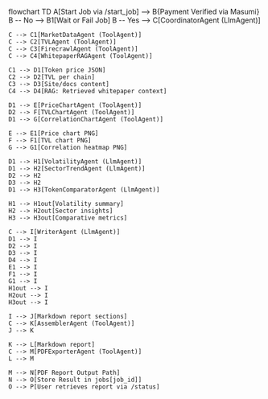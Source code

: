 flowchart TD
    A[Start Job via /start_job] --> B{Payment Verified via Masumi}
    B -- No --> B1[Wait or Fail Job]
    B -- Yes --> C[CoordinatorAgent (LlmAgent)]
    
    C --> C1[MarketDataAgent (ToolAgent)]
    C --> C2[TVLAgent (ToolAgent)]
    C --> C3[FirecrawlAgent (ToolAgent)]
    C --> C4[WhitepaperRAGAgent (ToolAgent)]

    C1 --> D1[Token price JSON]
    C2 --> D2[TVL per chain]
    C3 --> D3[Site/docs content]
    C4 --> D4[RAG: Retrieved whitepaper context]

    D1 --> E[PriceChartAgent (ToolAgent)]
    D2 --> F[TVLChartAgent (ToolAgent)]
    D1 --> G[CorrelationChartAgent (ToolAgent)]

    E --> E1[Price chart PNG]
    F --> F1[TVL chart PNG]
    G --> G1[Correlation heatmap PNG]

    D1 --> H1[VolatilityAgent (LlmAgent)]
    D1 --> H2[SectorTrendAgent (LlmAgent)]
    D2 --> H2
    D3 --> H2
    D1 --> H3[TokenComparatorAgent (LlmAgent)]

    H1 --> H1out[Volatility summary]
    H2 --> H2out[Sector insights]
    H3 --> H3out[Comparative metrics]

    C --> I[WriterAgent (LlmAgent)]
    D1 --> I
    D2 --> I
    D3 --> I
    D4 --> I
    E1 --> I
    F1 --> I
    G1 --> I
    H1out --> I
    H2out --> I
    H3out --> I

    I --> J[Markdown report sections]
    C --> K[AssemblerAgent (ToolAgent)]
    J --> K

    K --> L[Markdown report]
    C --> M[PDFExporterAgent (ToolAgent)]
    L --> M

    M --> N[PDF Report Output Path]
    N --> O[Store Result in jobs[job_id]]
    O --> P[User retrieves report via /status]